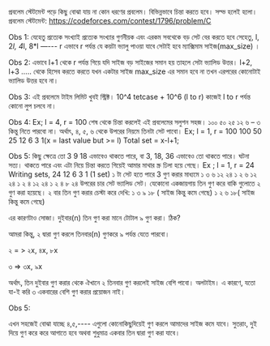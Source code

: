 প্রবলেম স্টেটমেন্ট পড়ে কিছু বোঝা যায় না কোন ধরণের প্রবলেম। বিভিন্নভাবে চিন্তা করতে হবে। সল্ভ হলেই হলো।
প্রবলেম স্টেটমেন্ট: https://codeforces.com/contest/1796/problem/C

Obs 1: যেহেতু প্রত্যেক সংখ্যাই প্রত্যেক সংখ্যার গুণনীয়ক এবং এরকম সবথেকে বড় সেট বের করতে হবে সেহেতু, l, 2*l, 4*l, 8\*l —--- r এভাবে r পর্যন্ত যে কয়টা ভ্যালু পাওয়া যাবে সেটাই হবে ম্যাক্সিমাম সাইজ(max_size) ।

Obs 2:
এভাবে l+1 থেকে r পর্যন্ত গিয়ে যদি সাইজ বড় সাইজের সমান হয় তাহলে সেটা ভ্যালিড উত্তর। l+2, l+3 ….. থেকে হিসেব করতে করতে যখন একটার সাইজ max_size এর সমান হবে না তখন এরপরের কোনোটাই ভ্যালিড উত্তর হবে না।

Obs 3: এই প্রবলেমে টাইম লিমিট খুবই স্ট্রিক্ট। 10^4 tetcase + 10^6 (l to r)
কাজেই l to r পর্যন্ত কোনো লুপ চলবে না।

Obs 4:
Ex; l = 4, r = 100
শেষ থেকে চিন্তা করলেই এই প্রবলেমের সলুশন সহজ।
১০০ ৫০ ২৫ ১২ ৬ – ৩ কিন্তু নিতে পারবো না।
অর্থাৎ, ৪, ৫, ৬ থেকে উপরের নিয়মে তিনটা সেট পাবো।
Ex;
l = 1, r = 100
100 50 25 12 6 3 1(x = last value but >= l)
Total set = x-l+1;


Obs 5:
কিছু ক্ষেত্রে তো 3 9 18 এভাবেও থাকতে পারে, বা 3, 18, 36 এভাবেও তো থাকতে পারে।
ঘটনা সত্য। থাকতে পারে এবং এটা নিয়ে চিন্তা করতে গিয়েই আমার মাথার স্ক্র ঢিলা হয়ে গেছে।
Ex ;
l = 1, r = 24
Writing sets,
24 12 6 3 1 (1 set)
১ টা সেট হতে পারে 3 গুণ করার মাধ্যমে
১ ৩ ৬ ১২ ২৪
১ ২ ৬ ১২ ২৪
১ ২ ৪ ১২ ২৪
১ ২ ৪ ৮ ২৪
উপরের চার সেট ভ্যালিড সেট। যেকোনো একজায়গায় তিন গুণ করে বাকি গুলোতে ২ গুণ করা হয়েছে।
২ বার তিন গুণ করার চেস্টা করে দেখি:
১ ৩ ৯ ১৮ ( সাইজ কিন্তু কমে গেছে)
১ ২ ৬ ১৮( সাইজ কিন্তু কমে গেছে)

এর কারণটাও সোজা। দুইবার(n) তিন গুণ করা মানে টোটাল ৯ গুণ করা। ঠিক?

আমরা কিন্তু, ২ দ্বারা গুণ করলে তিনবার(n) গুণকরে ৯ পর্যন্ত যেতে পারবো।

২ = > ২x, ৪x, ৮x

৩ => ৩x, ৯x

অর্থাৎ, তিন দুইবার গুণ করার থেকে ঐখানে ২ তিনবার গুণ করলেই সাইজ বেশি পাবো। অলটাইম।
এ কারণে, যতো যা-ই করি ৩ একবারের বেশি গুণ করার প্রয়োজন নাই।

Obs 5:

এখন সহজেই বোঝা যাচ্ছে ৪,৫,---- এগুলো কোনোকিছুদিয়েই গুণ করলে আমাদের সাইজ কমে যাবে।
সুতরাং, দুই দিয়ে গুণ করে করে আগাতে হবে অথবা শুধুমাত্র একবার তিন দ্বারা গুণ করা যাবে।
